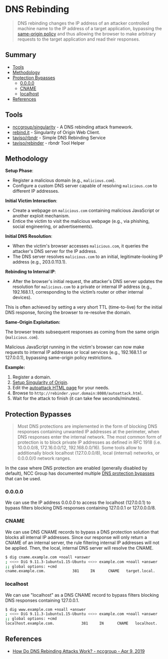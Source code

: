 # DNS Rebinding

> DNS rebinding changes the IP address of an attacker controlled machine name to the IP address of a target application, bypassing the [same-origin policy](https://developer.mozilla.org/en-US/docs/Web/Security/Same-origin_policy) and thus allowing the browser to make arbitrary requests to the target application and read their responses.

## Summary

* [Tools](#tools)
* [Methodology](#methodology)
* [Protection Bypasses](#protection-bypasses)
    * [0.0.0.0](#0000)
    * [CNAME](#cname)
    * [localhost](#localhost)
* [References](#references)

## Tools

* [nccgroup/singularity](https://github.com/nccgroup/singularity) - A DNS rebinding attack framework.
* [rebind.it](http://rebind.it/) - Singularity of Origin Web Client.
* [taviso/rbndr](https://github.com/taviso/rbndr) - Simple DNS Rebinding Service
* [taviso/rebinder](https://lock.cmpxchg8b.com/rebinder.html) - rbndr Tool Helper

## Methodology

**Setup Phase**:

* Register a malicious domain (e.g., `malicious.com`).
* Configure a custom DNS server capable of resolving `malicious.com` to different IP addresses.

**Initial Victim Interaction**:

* Create a webpage on `malicious.com` containing malicious JavaScript or another exploit mechanism.
* Entice the victim to visit the malicious webpage (e.g., via phishing, social engineering, or advertisements).

**Initial DNS Resolution**:

* When the victim's browser accesses `malicious.com`, it queries the attacker's DNS server for the IP address.
* The DNS server resolves `malicious.com` to an initial, legitimate-looking IP address (e.g., 203.0.113.1).

**Rebinding to Internal IP**:

* After the browser's initial request, the attacker's DNS server updates the resolution for `malicious.com` to a private or internal IP address (e.g., 192.168.1.1, corresponding to the victim’s router or other internal devices).

This is often achieved by setting a very short TTL (time-to-live) for the initial DNS response, forcing the browser to re-resolve the domain.

**Same-Origin Exploitation:**

The browser treats subsequent responses as coming from the same origin (`malicious.com`).

Malicious JavaScript running in the victim's browser can now make requests to internal IP addresses or local services (e.g., 192.168.1.1 or 127.0.0.1), bypassing same-origin policy restrictions.

**Example:**

1. Register a domain.
2. [Setup Singularity of Origin](https://github.com/nccgroup/singularity/wiki/Setup-and-Installation).
3. Edit the [autoattack HTML page](https://github.com/nccgroup/singularity/blob/master/html/autoattack.html) for your needs.
4. Browse to `http://rebinder.your.domain:8080/autoattack.html`.
5. Wait for the attack to finish (it can take few seconds/minutes).

## Protection Bypasses

> Most DNS protections are implemented in the form of blocking DNS responses containing unwanted IP addresses at the perimeter, when DNS responses enter the internal network. The most common form of protection is to block private IP addresses as defined in RFC 1918 (i.e. 10.0.0.0/8, 172.16.0.0/12, 192.168.0.0/16). Some tools allow to additionally block localhost (127.0.0.0/8), local (internal) networks, or 0.0.0.0/0 network ranges.

In the case where DNS protection are enabled (generally disabled by default), NCC Group has documented multiple [DNS protection bypasses](https://github.com/nccgroup/singularity/wiki/Protection-Bypasses) that can be used.

### 0.0.0.0

We can use the IP address 0.0.0.0 to access the localhost (127.0.0.1) to bypass filters blocking DNS responses containing 127.0.0.1 or 127.0.0.0/8.

### CNAME

We can use DNS CNAME records to bypass a DNS protection solution that blocks all internal IP addresses.
Since our response will only return a CNAME of an internal server,
the rule filtering internal IP addresses will not be applied.
Then, the local, internal DNS server will resolve the CNAME.

```bash
$ dig cname.example.com +noall +answer
; <<>> DiG 9.11.3-1ubuntu1.15-Ubuntu <<>> example.com +noall +answer
;; global options: +cmd
cname.example.com.            381     IN      CNAME   target.local.
```

### localhost

We can use "localhost" as a DNS CNAME record to bypass filters blocking DNS responses containing 127.0.0.1.

```bash
$ dig www.example.com +noall +answer
; <<>> DiG 9.11.3-1ubuntu1.15-Ubuntu <<>> example.com +noall +answer
;; global options: +cmd
localhost.example.com.            381     IN      CNAME   localhost.
```

## References

* [How Do DNS Rebinding Attacks Work? - nccgroup - Apr 9, 2019](https://github.com/nccgroup/singularity/wiki/How-Do-DNS-Rebinding-Attacks-Work%3F)
